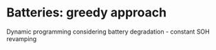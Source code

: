 # Batteries: greedy approach
Dynamic programming considering battery degradation - constant SOH revamping
